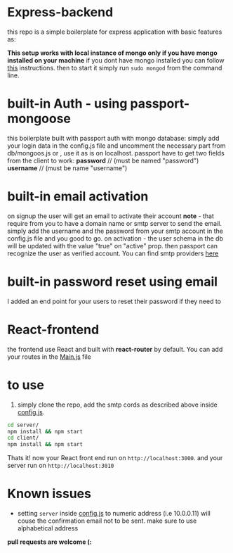 # Express-backend 
this repo is a simple boilerplate for express application with basic features as:

**This setup works with local instance of mongo only if you have mongo installed on your machine**
if you dont have mongo installed you can follow [this](https://docs.mongodb.com/manual/administration/install-community/) instructions. then to start it simply run `sudo mongod` from the command line.


# built-in Auth - using passport-mongoose 
this boilerplate built with passport auth with mongo database: 
simply add your login data in the config.js file and uncomment the necessary part from db/mongoos.js
or , use it as is on localhost. 
passport have to get two fields from the client to work: 
**password** // (must be named "password")
**username** // (must be name "username")

# built-in email activation 
on signup the user will get an email to activate their account 
**note** - that require from you to have a domain name or smtp server to send the email. 
simply add the username and the password from your smtp account in the config.js file and you good to go. 
on activation - the user schema in the db will be updated with the value "true" on "active" prop. 
then passport can recognize the user as verified account. 
You can find smtp providers [here](https://github.com/discourse/discourse/blob/master/docs/INSTALL-email.md)

# built-in password reset using email
I added an end point for your users to reset their password if they need to

# React-frontend
the frontend use React and built with **react-router** by default. You can add your routes in the [Main.js](client/src/Screens/Main/Main.js) file 

# to use 
1. simply clone the repo, add the smtp cords as described above inside [config.js](./server/routes/config.js).
```sh
cd server/ 
npm install && npm start
cd client/
npm install && npm start
```
Thats it! now your React front end run on `http://localhost:3000`. and your server run on `http://localhost:3010` 

# Known issues
* setting 
`server` inside [config.js](./server/routes/config.js) to numeric address (i.e 10.0.0.11) will couse the confirmation email not to be sent. make sure to use alphabetical address

**pull requests are welcome (:**



 